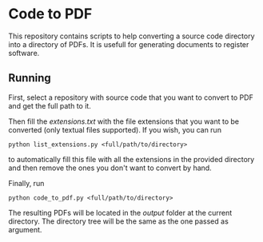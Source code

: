 # Code to PDF

This repository contains scripts to help converting a source code directory into a directory of PDFs. It is usefull for generating documents to register software.

<!-- comentário para fazer o repositório aparecer na busca -->
<!-- converter código para PDF para fazer registro no INPI -->

## Running

First, select a repository with source code that you want to convert to PDF and get the full path to it.

Then fill the _extensions.txt_ with the file extensions that you want to be converted (only textual files supported). If you wish, you can run 

`python list_extensions.py <full/path/to/directory>` 

to automatically fill this file with all the extensions in the provided directory and then remove the ones you don't want to convert by hand.


Finally, run 

`python code_to_pdf.py <full/path/to/directory>`

The resulting PDFs will be located in the _output_ folder at the current directory. The directory tree will be the same as the one passed as argument.
